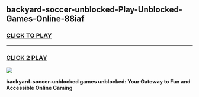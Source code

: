 
## backyard-soccer-unblocked-Play-Unblocked-Games-Online-88iaf
<h3>
<a href="https://premium76.site?title=backyard-soccer-unblocked&ref=25A">CLICK TO PLAY</a></h3>
<hr>

<h3>
<a href="https://premium76.site?title=backyard-soccer-unblocked&ref=25A">CLICK 2 PLAY</a>
  
</h3>

<a href="https://premium76.site?title=backyard-soccer-unblocked&ref=25A"><img src="https://clearcache.store/games.png"></a>


**backyard-soccer-unblocked games unblocked: Your Gateway to Fun and Accessible Online Gaming**
